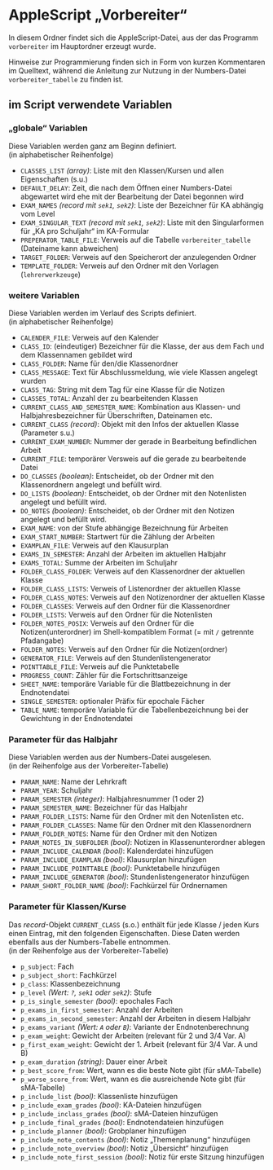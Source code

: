# AppleScript „Vorbereiter“

In diesem Ordner findet sich die AppleScript-Datei, aus der das Programm `vorbereiter` im Hauptordner erzeugt wurde.

Hinweise zur Programmierung finden sich in Form von kurzen Kommentaren im Quelltext, während die Anleitung zur Nutzung in der Numbers-Datei `vorbereiter_tabelle` zu finden ist.

## im Script verwendete Variablen

### „globale“ Variablen

Diese Variablen werden ganz am Beginn definiert.  
(in alphabetischer Reihenfolge)

- `CLASSES_LIST` *(array)*: Liste mit den Klassen/Kursen und allen Eigenschaften (s.u.)
- `DEFAULT_DELAY`: Zeit, die nach dem Öffnen einer Numbers-Datei abgewartet wird ehe mit der Bearbeitung der Datei begonnen wird
- `EXAM_NAMES` *(record mit `sek1`, `sek2`)*: Liste der Bezeichner für KA abhängig vom Level
- `EXAM_SINGULAR_TEXT` *(record mit `sek1`, `sek2`)*: Liste mit den Singularformen für „KA pro Schuljahr“ im KA-Formular
- `PREPERATOR_TABLE_FILE`: Verweis auf die Tabelle `vorbereiter_tabelle` (Dateiname kann abweichen)
- `TARGET_FOLDER`: Verweis auf den Speicherort der anzulegenden Ordner
- `TEMPLATE_FOLDER`: Verweis auf den Ordner mit den Vorlagen (`lehrerwerkzeuge`)


### weitere Variablen

Diese Variablen werden im Verlauf des Scripts definiert.  
(in alphabetischer Reihenfolge)

- `CALENDER_FILE`: Verweis auf den Kalender
- `CLASS_ID`: (eindeutiger) Bezeichner für die Klasse, der aus dem Fach und dem Klassennamen gebildet wird
- `CLASS_FOLDER`: Name für den/die Klassenordner
- `CLASS_MESSAGE`: Text für Abschlussmeldung, wie viele Klassen angelegt wurden
- `CLASS_TAG`: String mit dem Tag für eine Klasse für die Notizen
- `CLASSES_TOTAL`: Anzahl der zu bearbeitenden Klassen
- `CURRENT_CLASS_AND_SEMESTER_NAME`: Kombination aus Klassen- und Halbjahresbezeichner für Überschriften, Dateinamen etc.
- `CURRENT_CLASS` *(record)*: Objekt mit den Infos der aktuellen Klasse (Parameter s.u.)
- `CURRENT_EXAM_NUMBER`: Nummer der gerade in Bearbeitung befindlichen Arbeit
- `CURRENT_FILE`: temporärer Versweis auf die gerade zu bearbeitende Datei
- `DO_CLASSES` *(boolean)*: Entscheidet, ob der Ordner mit den Klassenordnern angelegt und befüllt wird.
- `DO_LISTS` *(boolean)*: Entscheidet, ob der Ordner mit den Notenlisten angelegt und befüllt wird.
- `DO_NOTES` *(boolean)*: Entscheidet, ob der Ordner mit den Notizen angelegt und befüllt wird.
- `EXAM_NAME`: von der Stufe abhängige Bezeichnung für Arbeiten
- `EXAM_START_NUMBER`: Startwert für die Zählung der Arbeiten
- `EXAMPLAN_FILE`: Verweis auf den Klausurplan
- `EXAMS_IN_SEMESTER`: Anzahl der Arbeiten im aktuellen Halbjahr
- `EXAMS_TOTAL`: Summe der Arbeiten im Schuljahr 
- `FOLDER_CLASS_FOLDER`: Verweis auf den Klassenordner der aktuellen Klasse
- `FOLDER_CLASS_LISTS`: Verweis of Listenordner der aktuellen Klasse
- `FOLDER_CLASS_NOTES`: Verweis auf den Notizenordner der aktuellen Klasse
- `FOLDER_CLASSES`: Verweis auf den Ordner für die Klassenordner
- `FOLDER_LISTS`: Verweis auf den Ordner für die Notenlisten
- `FOLDER_NOTES_POSIX`: Verweis auf den Ordner für die Notizen(unterordner) im Shell-kompatiblem Format (= mit `/` getrennte Pfadangabe)
- `FOLDER_NOTES`: Verweis auf den Ordner für die Notizen(ordner)
- `GENERATOR_FILE`: Verweis auf den Stundenlistengenerator
- `POINTTABLE_FILE`: Verweis auf die Punktetabelle
- `PROGRESS_COUNT`: Zähler für die Fortschrittsanzeige
- `SHEET_NAME`: temporäre Variable für die Blattbezeichnung in der Endnotendatei
- `SINGLE_SEMESTER`: optionaler Präfix für epochale Fächer
- `TABLE_NAME`: temporäre Variable für die Tabellenbezeichnung bei der Gewichtung in der Endnotendatei


### Parameter für das Halbjahr

Diese Variablen werden aus der Numbers-Datei ausgelesen.  
(in der Reihenfolge aus der Vorbereiter-Tabelle)

- `PARAM_NAME`: Name der Lehrkraft
- `PARAM_YEAR`: Schuljahr
- `PARAM_SEMESTER` *(integer)*: Halbjahresnummer (1 oder 2)
- `PARAM_SEMESTER_NAME`: Bezeichner für das Halbjahr
- `PARAM_FOLDER_LISTS`: Name für den Ordner mit den Notenlisten etc.
- `PARAM_FOLDER_CLASSES`: Name für den Ordner mit den Klassenordnern
- `PARAM_FOLDER_NOTES`: Name für den Ordner mit den Notizen
- `PARAM_NOTES_IN_SUBFOLDER` *(bool)*: Notizen in Klassenunterordner ablegen
- `PARAM_INCLUDE_CALENDAR` *(bool)*: Kalenderdatei hinzufügen
- `PARAM_INCLUDE_EXAMPLAN` *(bool)*: Klausurplan hinzufügen
- `PARAM_INCLUDE_POINTTABLE` *(bool)*: Punktetabelle hinzufügen
- `PARAM_INCLUDE_GENERATOR` *(bool)*: Stundenlistengenerator hinzufügen
- `PARAM_SHORT_FOLDER_NAME` *(bool)*: Fachkürzel für Ordnernamen


### Parameter für Klassen/Kurse

Das *record*-Objekt `CURRENT_CLASS` (s.o.) enthält für jede Klasse / jeden Kurs einen Eintrag, mit den folgenden Eigenschaften. Diese Daten werden ebenfalls aus der Numbers-Tabelle entnommen.  
(in der Reihenfolge aus der Vorbereiter-Tabelle)

- `p_subject`: Fach
- `p_subject_short`: Fachkürzel
- `p_class`: Klassenbezeichnung
- `p_level` *(Wert: `?`, `sek1` oder `sek2`)*: Stufe
- `p_is_single_semester` *(bool)*: epochales Fach
- `p_exams_in_first_semester`: Anzahl der Arbeiten
- `p_exams_in_second_semester`: Anzahl der Arbeiten in diesem Halbjahr 
- `p_exams_variant` *(Wert: `A` oder `B`)*: Variante der Endnotenberechnung
- `p_exam_weight`: Gewicht der Arbeiten (relevant für 2 und 3/4 Var. A)
- `p_first_exam_weight`: Gewicht der 1. Arbeit (relevant für 3/4 Var. A und B)
- `p_exam_duration` *(string)*: Dauer einer Arbeit
- `p_best_score_from`: Wert, wann es die beste Note gibt (für sMA-Tabelle)
- `p_worse_score_from`: Wert, wann es die ausreichende Note gibt (für sMA-Tabelle)
- `p_include_list` *(bool)*: Klassenliste hinzufügen
- `p_include_exam_grades` *(bool)*: KA-Dateien hinzufügen
- `p_include_inclass_grades` *(bool)*: sMA-Dateien hinzufügen
- `p_include_final_grades` *(bool)*: Endnotendateien hinzufügen
- `p_include_planner` *(bool)*: Grobplaner hinzufügen
- `p_include_note_contents` *(bool)*: Notiz „Themenplanung“ hinzufügen
- `p_include_note_overview` *(bool)*: Notiz „Übersicht“ hinzufügen
- `p_include_note_first_session` *(bool)*: Notiz für erste Sitzung hinzufügen